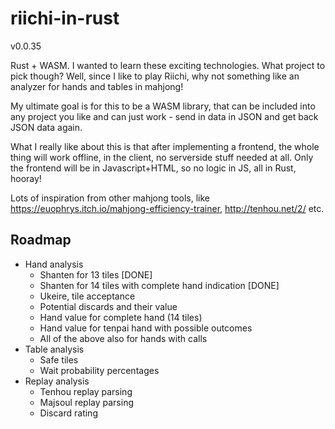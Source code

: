 # riichi-in-rust
v0.0.35

Rust + WASM. I wanted to learn these exciting technologies. What project to pick though?
Well, since I like to play Riichi, why not something like an analyzer for
hands and tables in mahjong!

My ultimate goal is for this to be a WASM library, that can be included into
any project you like and can just work - send in data in JSON and get back JSON data
again. 

What I really like about this is that after implementing a frontend, the whole
thing will work offline, in the client, no serverside stuff needed at all.
Only the frontend will be in Javascript+HTML, so no logic in JS, all in Rust, hooray!

Lots of inspiration from other mahjong tools, like https://euophrys.itch.io/mahjong-efficiency-trainer, http://tenhou.net/2/ etc.

## Roadmap
- Hand analysis
    - Shanten for 13 tiles [DONE]
    - Shanten for 14 tiles with complete hand indication [DONE]
    - Ukeire, tile acceptance
    - Potential discards and their value    
    - Hand value for complete hand (14 tiles)
    - Hand value for tenpai hand with possible outcomes
    - All of the above also for hands with calls
- Table analysis
    - Safe tiles
    - Wait probability percentages
- Replay analysis
    - Tenhou replay parsing
    - Majsoul replay parsing
    - Discard rating